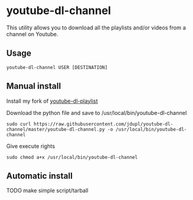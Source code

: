youtube-dl-channel
==================

This utility allows you to download all the playlists and/or videos from a channel on Youtube.

## Usage

`youtube-dl-channel USER [DESTINATION]`

## Manual install

Install my fork of [youtube-dl-playlist](https://github.com/jdupl/youtube-dl-playlist)

Download the python file and save to /usr/local/bin/youtube-dl-channel

`sudo curl https://raw.githubusercontent.com/jdupl/youtube-dl-channel/master/youtube-dl-channel.py -o /usr/local/bin/youtube-dl-channel`

Give execute rights

`sudo chmod a+x /usr/local/bin/youtube-dl-channel`


## Automatic install

TODO make simple script/tarball
